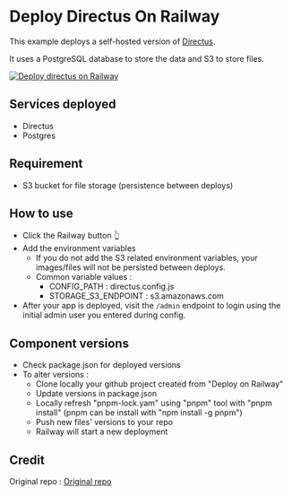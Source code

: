 # Deploy Directus On Railway

This example deploys a self-hosted version of [Directus](https://directus.io).

It uses a PostgreSQL database to store the data and S3 to store files.

[![Deploy directus on Railway](https://railway.app/button.svg)](https://railway.app/template/y5trbj)

## Services deployed

- Directus
- Postgres

## Requirement

- S3 bucket for file storage (persistence between deploys)

## How to use

- Click the Railway button 👆
- Add the environment variables
  - If you do not add the S3 related environment variables, your images/files will not be persisted between deploys.
  - Common variable values :
    - CONFIG_PATH : directus.config.js
    - STORAGE_S3_ENDPOINT : s3.amazonaws.com
- After your app is deployed, visit the `/admin` endpoint to login using the initial admin user you entered during config.

## Component versions

- Check package.json for deployed versions
- To alter versions :
  - Clone locally your github project created from "Deploy on Railway"
  - Update versions in package.json
  - Locally refresh "pnpm-lock.yam" using "pnpm" tool with "pnpm install" (pnpm can be install with "npm install -g pnpm")
  - Push new files' versions to your repo
  - Railway will start a new deployment

## Credit

Original repo : [Original repo](https://github.com/freekrai/directus-railway)
